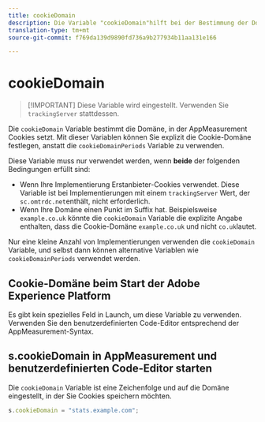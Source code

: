 ```yaml
---
title: cookieDomain
description: Die Variable "cookieDomain"hilft bei der Bestimmung der Domäne, in der Cookies gesetzt werden sollen.
translation-type: tm+mt
source-git-commit: f769da139d9890fd736a9b277934b11aa131e166

---
```



# cookieDomain

> [!IMPORTANT] Diese Variable wird eingestellt. Verwenden Sie `trackingServer` stattdessen.

Die `cookieDomain` Variable bestimmt die Domäne, in der AppMeasurement Cookies setzt. Mit dieser Variablen können Sie explizit die Cookie-Domäne festlegen, anstatt die `cookieDomainPeriods` Variable zu verwenden.

Diese Variable muss nur verwendet werden, wenn **beide** der folgenden Bedingungen erfüllt sind:

* Wenn Ihre Implementierung Erstanbieter-Cookies verwendet. Diese Variable ist bei Implementierungen mit einem `trackingServer` Wert, der `sc.omtrdc.net`enthält, nicht erforderlich.
* Wenn Ihre Domäne einen Punkt im Suffix hat. Beispielsweise `example.co.uk` könnte die `cookieDomain` Variable die explizite Angabe enthalten, dass die Cookie-Domäne `example.co.uk` und nicht `co.uk`lautet.

Nur eine kleine Anzahl von Implementierungen verwenden die `cookieDomain` Variable, und selbst dann können alternative Variablen wie `cookieDomainPeriods` verwendet werden.

## Cookie-Domäne beim Start der Adobe Experience Platform

Es gibt kein spezielles Feld in Launch, um diese Variable zu verwenden. Verwenden Sie den benutzerdefinierten Code-Editor entsprechend der AppMeasurement-Syntax.

## s.cookieDomain in AppMeasurement und benutzerdefinierten Code-Editor starten

Die `cookieDomain` Variable ist eine Zeichenfolge und auf die Domäne eingestellt, in der Sie Cookies speichern möchten.

```js
s.cookieDomain = "stats.example.com";
```

